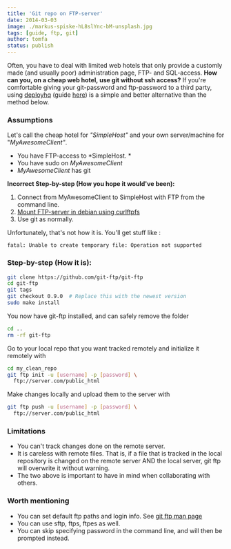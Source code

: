 ```yaml
---
title: 'Git repo on FTP-server'
date: 2014-03-03
image: ./markus-spiske-hL8slYnc-bM-unsplash.jpg
tags: [guide, ftp, git]
author: tomfa
status: publish
---
```


Often, you have to deal with limited web hotels that only provide a customly made (and usually poor) administration page, FTP- and SQL-access. **How can you, on **a cheap web hotel,** use git without ssh access?** If you're comfortable giving your git-password and ftp-password to a third party, using [deployhq](http://www.deployhq.com) (guide [here](http://code.tutsplus.com/tutorials/how-to-use-git-with-ftp--net-27610)) is a simple and better alternative than the method below.

### Assumptions

Let's call the cheap hotel for _"SimpleHost"_ and your own server/machine for "_MyAwesomeClient"_.

- You have FTP-access to *SimpleHost. *
- You have sudo on _MyAwesomeClient_
- _MyAwesomeClient_ has git

**Incorrect Step-by-step (How you hope it would've been):**

1.  Connect from MyAwesomeClient to SimpleHost with FTP from the command line.
2.  [Mount FTP-server in debian using curlftpfs](http://notes.webutvikling.org/mount-ftp-server-in-debian-using-curlftpfs/)
3.  Use git as normally.

Unfortunately, that's not how it is. You'll get stuff like :

```
fatal: Unable to create temporary file: Operation not supported
```

### **Step-by-step (How it is):**

```bash
git clone https://github.com/git-ftp/git-ftp
cd git-ftp
git tags
git checkout 0.9.0  # Replace this with the newest version
sudo make install
```

You now have git-ftp installed, and can safely remove the folder

```bash
cd ..
rm -rf git-ftp
```

Go to your local repo that you want tracked remotely and initialize it remotely with

```bash
cd my_clean_repo
git ftp init -u [username] -p [password] \
  ftp://server.com/public_html
```

Make changes locally and upload them to the server with

```bash
git ftp push -u [username] -p [password] \
  ftp://server.com/public_html
```

### Limitations

- You can't track changes done on the remote server.
- It is careless with remote files. That is, if a file that is tracked in the local repository is changed on the remote server AND the local server, git ftp will overwrite it without warning.
- The two above is important to have in mind when collaborating with others.

### Worth mentioning

- You can set default ftp paths and login info. See [git ftp man page](https://github.com/git-ftp/git-ftp/blob/develop/man/git-ftp.1.md)
- You can use sftp, ftps, ftpes as well.
- You can skip specifying password in the command line, and will then be prompted instead.
